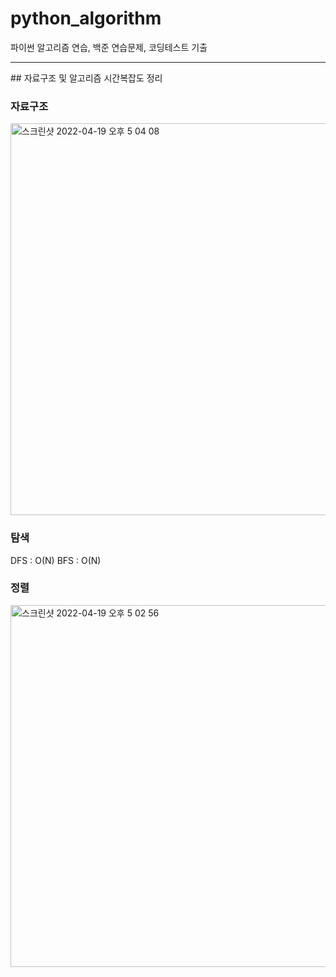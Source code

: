 # python_algorithm
파이썬 알고리즘 연습, 백준 연습문제, 코딩테스트 기출
<hr/>
## 자료구조 및 알고리즘 시간복잡도 정리 

### 자료구조
<img width="627" alt="스크린샷 2022-04-19 오후 5 04 08" src="https://user-images.githubusercontent.com/69445075/163955405-4222296d-acaf-461d-98f0-c636d6a583e6.png">

### 탐색
DFS : O(N)
BFS : O(N)

### 정렬
<img width="579" alt="스크린샷 2022-04-19 오후 5 02 56" src="https://user-images.githubusercontent.com/69445075/163955205-e50b4d85-5a3d-4d15-8a54-c5b66e520781.png">
